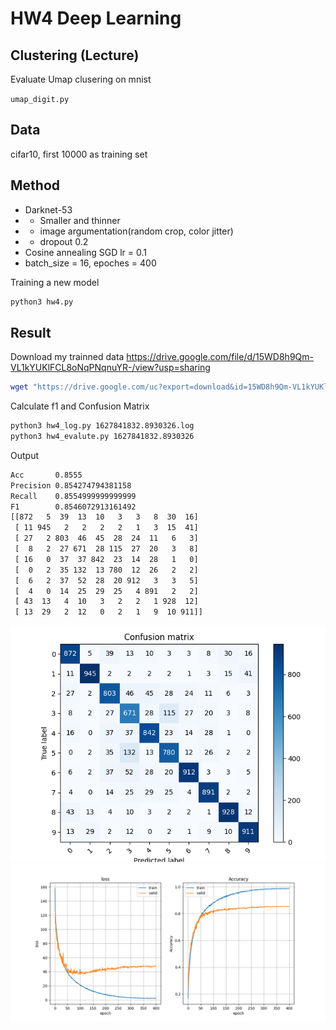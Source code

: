 # HW4 Deep Learning

## Clustering (Lecture)

Evaluate Umap clusering on mnist

`umap_digit.py` 

## Data

cifar10, first 10000 as training set

## Method

* Darknet-53 
* + Smaller and thinner
* + image argumentation(random crop, color jitter)
* + dropout 0.2
* Cosine annealing SGD lr = 0.1
* batch_size = 16, epoches = 400

Training a new model

``` bash
python3 hw4.py
```

## Result

Download my trainned data https://drive.google.com/file/d/15WD8h9Qm-VL1kYUKlFCL8oNqPNqnuYR-/view?usp=sharing
``` bash
wget "https://drive.google.com/uc?export=download&id=15WD8h9Qm-VL1kYUKlFCL8oNqPNqnuYR-" -O 1627841832.8930326.pth
```


Calculate f1 and Confusion Matrix

``` bash
python3 hw4_log.py 1627841832.8930326.log
python3 hw4_evalute.py 1627841832.8930326
```

Output

``` txt
Acc       0.8555
Precision 0.854274794381158
Recall    0.8554999999999999
F1        0.8546072913161492
[[872   5  39  13  10   3   3   8  30  16]
 [ 11 945   2   2   2   2   1   3  15  41]
 [ 27   2 803  46  45  28  24  11   6   3]
 [  8   2  27 671  28 115  27  20   3   8]
 [ 16   0  37  37 842  23  14  28   1   0]
 [  0   2  35 132  13 780  12  26   2   2]
 [  6   2  37  52  28  20 912   3   3   5]
 [  4   0  14  25  29  25   4 891   2   2]
 [ 43  13   4  10   3   2   2   1 928  12]
 [ 13  29   2  12   0   2   1   9  10 911]]
```

![Confusion Matrix](https://raw.githubusercontent.com/linnil1/1101BioMedDataMining/main/hw4/1627841832.8930326.confusion_matrix.png)
![Loss and acc](https://raw.githubusercontent.com/linnil1/1101BioMedDataMining/main/hw4/1627841832.8930326.log.png)
